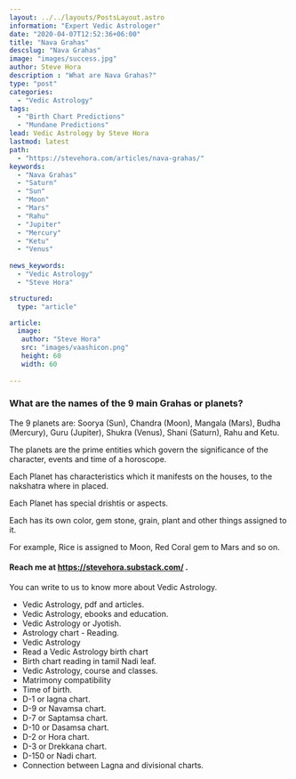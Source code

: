```yaml
---
layout: ../../layouts/PostsLayout.astro
information: "Expert Vedic Astrologer"
date: "2020-04-07T12:52:36+06:00"
title: "Nava Grahas"
descslug: "Nava Grahas"
image: "images/success.jpg"
author: Steve Hora
description : "What are Nava Grahas?"
type: "post"
categories: 
  - "Vedic Astrology"
tags:
  - "Birth Chart Predictions"
  - "Mundane Predictions"
lead: Vedic Astrology by Steve Hora
lastmod: latest 
path:
  - "https://stevehora.com/articles/nava-grahas/"
keywords:
  - "Nava Grahas"
  - "Saturn"
  - "Sun"
  - "Moon"
  - "Mars"
  - "Rahu"
  - "Jupiter"
  - "Mercury"
  - "Ketu"
  - "Venus"
  
news_keywords:
  - "Vedic Astrology"
  - "Steve Hora"

structured:
  type: "article"

article:
  image:
   author: "Steve Hora"
   src: "images/vaashicon.png"
   height: 60
   width: 60
  
---
```


### What are the names of the 9 main Grahas or planets?

The 9 planets are: Soorya (Sun), Chandra (Moon), Mangala (Mars), Budha (Mercury), Guru (Jupiter), Shukra (Venus), Shani (Saturn), Rahu and Ketu.

The planets are the prime entities which govern the significance of the character, events and time of a horoscope.

Each Planet has characteristics which it manifests on the houses, to the nakshatra where in placed.

Each Planet has special drishtis or aspects.

Each has its own color, gem stone, grain, plant and other things assigned to it.

For example, Rice is assigned to Moon, Red Coral gem to Mars and so on.

#### Reach me at  https://stevehora.substack.com/ .

You can write to us to know more about Vedic Astrology.

* Vedic Astrology, pdf and articles.
* Vedic Astrology, ebooks and education.
* Vedic Astrology or Jyotish.
* Astrology chart - Reading.
* Vedic Astrology
* Read a Vedic Astrology birth chart
* Birth chart reading in tamil Nadi leaf.
* Vedic Astrology, course and classes.
* Matrimony compatibility
* Time of birth.
* D-1 or lagna chart.
* D-9 or Navamsa chart.
* D-7 or Saptamsa chart.
* D-10 or Dasamsa chart.
* D-2 or Hora chart.
* D-3 or Drekkana chart.
* D-150 or Nadi chart.
* Connection between Lagna and divisional charts.
